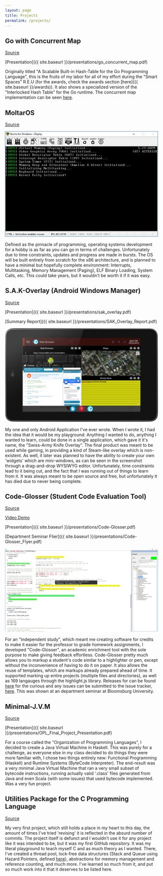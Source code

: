 ```yaml
---
layout: page
title: Projects
permalink: /projects/
---
```


## Go with Concurrent Map

[Source](https://github.com/LouisJenkinsCS/Go_With_Concurrent_Map_Builtin)

[Presentation]({{ site.baseurl }}/presentations/go_concurrent_map.pdf)

Originally titled "A Scalable Built-in Hash-Table for the Go Programming Language", this is the fruits of my labor for
all of my effort during the "Smart Spaces" R.E.U (for the awards, check the awards section [here]({{ site.baseurl }}/awards)).
It also shows a specialized version of the "Interlocked Hash Table" for the Go runtime. The concurrent map implementation can be seen
[here](https://github.com/LouisJenkinsCS/Go_With_Concurrent_Map_Builtin/blob/master/src/runtime/concurrent_map.go).


## MoltarOS

[Source](https://github.com/LouisJenkinsCS/MoltarOS)

![Screenshot](https://raw.githubusercontent.com/LouisJenkinsCS/MoltarOS/master/multitasking.JPG)

Defined as the pinnacle of programming, operating systems development for a hobby is as far as you can go
in terms of challenges. Unfortunately due to time constraints, updates and progress are made in bursts.
The OS will be built entirely from scratch for the x86 architecture, and is planned to have a minimal but
hopefully complete environment: Interrupts, Multitasking, Memory Management (Paging), ELF Binary Loading,
System Calls, etc. This could take years, but it wouldn't be worth it if it was easy.


## S.A.K-Overlay (Android Windows Manager)

[Source](https://github.com/LouisJenkinsCS/S.A.K-Overlay)

[Presentation]({{ site.baseurl }}/presentations/sak_overlay.pdf)

[Summary Report]({{ site.baseurl }}/presentations/SAK_Overlay_Report.pdf)

![Screenshot](https://raw.githubusercontent.com/LouisJenkinsCS/S.A.K-Overlay/master/S.A.K-Overlay_Screenshot.png)

My one and only Android Application I've ever wrote. When I wrote it, I had the idea that it would be my playground:
Anything I wanted to do, anything I wanted to learn, could be done in a single application, which gave it it's name,
the "Swiss-Army Knife Overlay". The final product was meant to be used while gaming, in providing a kind of Steam-like
overlay which is non-existent. As well, it later was planned to have the ability to create your own 'widgets' which are
mini-windows, as can be seen in the screenshot through a drag-and-drop WYSIWYG editor. Unfortunately, time constraints
lead to it being cut, and the fact that I was running out of things to learn from it. It was always meant to be open source
and free, but unfortunately it has died due to never being complete.

## Code-Glosser (Student Code Evaluation Tool)

[Source](https://github.com/LouisJenkinsCS/Code-Glosser)

[Video Demo](https://www.youtube.com/watch?v=FailmQ7r73s)

[Presentation]({{ site.baseurl }}/presentations/Code-Glosser.pdf)

[Department Seminar Flier]({{ site.baseurl }}/presentations/Code-Glosser_Flyer.pdf)

![Screenshot](https://raw.githubusercontent.com/LouisJenkinsCS/Code-Glosser/master/screenshots/CG_MoltarOS_C_Final.png)

For an "independent study", which meant me creating software for credits to make it easier for the professor to grade homework assignments,
I developed "Code-Glosser", an academic enrichment tool with the sole purpose to make giving feedback effortless. Code-Glosser pretty much allows
you to markup a student's code similar to a highlighter or pen, except without the inconvenience of having to do it on paper. It also allows the reuse
of templates, which are markups already prepared ahead of time. It supported marking up entire projects (multiple files and directories), as well as
169 langauges through the highlight.js library. Releases for can be found [here](https://github.com/LouisJenkinsCS/Code-Glosser/releases) for the curious
and any issues can be submitted to the issue tracker, [here](https://github.com/LouisJenkinsCS/Code-Glosser/issues). This was shown at an department seminar
at Bloomsburg University.

## Minimal-J.V.M

[Source](https://github.com/LouisJenkinsCS/Minimal-JVM)

[Presentation]({{ site.baseurl }}/presentations/OPL_Final_Project_Presentation.pdf)

For a course called the "Organization of Programming Languages", I decided to create a Java Virtual Machine in Haskell.
This was purely for a challenge, as everyone else in my class decided to do things they were more familiar with, I chose two
things entirely new: Functional Programming (Haskell) and Runtime Systems (ByteCode Interpreter). The end-result was a very minimal
Java Virtual Machine that ran a very small subset of bytecode instructions, running actually valid '.class' files generated from Java and
even Scala (with some issues) that used bytecode implemented. Was a very fun project.

## Utilities Package for the C Programming Language

[Source](https://github.com/LouisJenkinsCS/C_Utils)

My very first project, which still holds a place in my heart to this day, the amount of times I've tried 'revising' it is reflected in the absurd number of
commits. The project itself is defunct and I wouldn't use it for any project like it was intended to be, but it was my first GitHub repository. It was my
literal playground to teach myself C and as much theory as I wanted. There, I've created a thread pool, lock-free data structures (Stack and Queue using
Hazard Pointers, defined [here](http://web.cecs.pdx.edu/~walpole/class/cs510/papers/11.pdf)), abstractions for memory management and reference counting,
and much more. I've learned so much from it, and put so much work into it that it deserves to be listed here.

